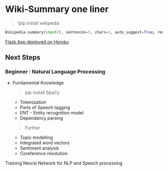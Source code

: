 # Wiki-Summary one liner

> !pip install wikipedia

```python
Wikipedia.summary(input(), sentences=5, chars=1, auto_suggest=True, redirect=True)
```

[Flask App deployed on Heroku](https://wikipediaa.herokuapp.com/)

## Next Steps
### Beginner : Natural Language Processing 

- Fundamental Knowledge

  > pip install SpaCy
   - Tokenization
   - Parts of Speech tagging
   - ENT - Entity recognition model
   - Dependancy parsing
  >
 
  > Further 
   - Topic modelling
   - Integrated word vectors
   - Sentiment analysis
   - Coreference resolution

Training Neural Network for NLP and Speech processing
